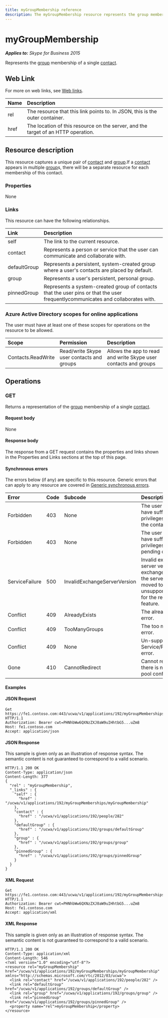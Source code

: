 ```yaml
---
title: myGroupMembership reference
description: The myGroupMembership resource represents the group membership of a single contact.
---
```

# myGroupMembership

 _**Applies to:** Skype for Business 2015_


Represents the [group](group_ref.md) membership of a single [contact](contact_ref.md).
            

## Web Link
<a name = "sectionSection0"> </a>

For more on web links, see [Web links](WebLinks.md).


|**Name**|**Description**|
|:-----|:-----|
|rel|The resource that this link points to. In JSON, this is the outer container.|
|href|The location of this resource on the server, and the target of an HTTP operation.|

## Resource description
<a name = "sectionSection1"> </a>

This resource captures a unique pair of [contact](contact_ref.md) and [group](group_ref.md).If a [contact](contact_ref.md) appears in multiple [group](group_ref.md)s, there will be a separate resource for each membership of this contact.

### Properties

None

### Links

This resource can have the following relationships.

|**Link**|**Description**|
|:-----|:-----|
|self|The link to the current resource.|
|contact|Represents a person or service that the user can communicate and collaborate with.|
|defaultGroup|Represents a persistent, system-created group where a user's contacts are placed by default.|
|group|Represents a user's persistent, personal group.|
|pinnedGroup|Represents a system-created group of contacts that the user pins or that the user frequentlycommunicates and collaborates with.|

### Azure Active Directory scopes for online applications

The user must have at least one of these scopes for operations on the resource to be allowed.

|**Scope**|**Permission**|**Description**|
|:-----|:-----|:-----|
|Contacts.ReadWrite|Read/write Skype user contacts and groups|Allows the app to read and write Skype user contacts and groups|

## Operations



<a name="sectionSection2"></a>

### GET




Returns a representation of the [group](group_ref.md) membership of a single [contact](contact_ref.md).

#### Request body



None


#### Response body



The response from a GET request contains the properties and links shown in the Properties and Links sections at the top of this page.

#### Synchronous errors



The errors below (if any) are specific to this resource. Generic errors that can apply to any resource are covered in [Generic synchronous errors](GenericSynchronousErrors.md).

|**Error**|**Code**|**Subcode**|**Description**|
|:-----|:-----|:-----|:-----|
|Forbidden|403|None|The user does not have sufficient privileges to access the contact list.|
|Forbidden|403|None|The user does not have sufficient privileges to access pending contacts|
|ServiceFailure|500|InvalidExchangeServerVersion|Invalid exchange server version.The exchange mailbox of the server might have moved to an unsupported version for the required feature.|
|Conflict|409|AlreadyExists|The already exists error.|
|Conflict|409|TooManyGroups|The too many groups error.|
|Conflict|409|None|Un-supported Service/Resource/API error.|
|Gone|410|CannotRedirect|Cannot redirect since there is no back up pool configured.|

#### Examples




#### JSON Request




```
Get https://fe1.contoso.com:443/ucwa/v1/applications/192/myGroupMemberships/myGroupMembership HTTP/1.1
Authorization: Bearer cwt=PHNhbWw6QXNzZXJ0aW9uIHhtbG5...uZm8
Host: fe1.contoso.com
Accept: application/json

```


#### JSON Response



This sample is given only as an illustration of response syntax. The semantic content is not guaranteed to correspond to a valid scenario.
```
HTTP/1.1 200 OK
Content-Type: application/json
Content-Length: 377
{
  "rel" : "myGroupMembership",
  "_links" : {
    "self" : {
      "href" : "/ucwa/v1/applications/192/myGroupMemberships/myGroupMembership"
    },
    "contact" : {
      "href" : "/ucwa/v1/applications/192/people/282"
    },
    "defaultGroup" : {
      "href" : "/ucwa/v1/applications/192/groups/defaultGroup"
    },
    "group" : {
      "href" : "/ucwa/v1/applications/192/groups/group"
    },
    "pinnedGroup" : {
      "href" : "/ucwa/v1/applications/192/groups/pinnedGroup"
    }
  }
}
```


#### XML Request




```
Get https://fe1.contoso.com:443/ucwa/v1/applications/192/myGroupMemberships/myGroupMembership HTTP/1.1
Authorization: Bearer cwt=PHNhbWw6QXNzZXJ0aW9uIHhtbG5...uZm8
Host: fe1.contoso.com
Accept: application/xml

```


#### XML Response



This sample is given only as an illustration of response syntax. The semantic content is not guaranteed to correspond to a valid scenario.
```
HTTP/1.1 200 OK
Content-Type: application/xml
Content-Length: 546
<?xml version="1.0" encoding="utf-8"?>
<resource rel="myGroupMembership" href="/ucwa/v1/applications/192/myGroupMemberships/myGroupMembership" xmlns="http://schemas.microsoft.com/rtc/2012/03/ucwa">
  <link rel="contact" href="/ucwa/v1/applications/192/people/282" />
  <link rel="defaultGroup" href="/ucwa/v1/applications/192/groups/defaultGroup" />
  <link rel="group" href="/ucwa/v1/applications/192/groups/group" />
  <link rel="pinnedGroup" href="/ucwa/v1/applications/192/groups/pinnedGroup" />
  <property name="rel">myGroupMembership</property>
</resource>
```



